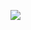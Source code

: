 [![](https://www.herokucdn.com/deploy/button.png)](https://heroku.com/deploy?template=https://github.com/vtdrytrfhgj/gfderstxrtyry.git)

